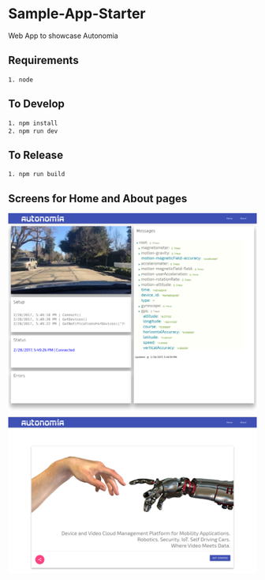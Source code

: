 
# Sample-App-Starter
Web App to showcase Autonomia

## Requirements
    1. node

## To Develop
    1. npm install
    2. npm run dev

## To Release
    1. npm run build

## Screens for Home and About pages
![Home](Starter-Home.png?raw=true "Home")
![Home](Starter-About.png?raw=true "About")
